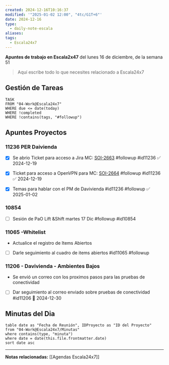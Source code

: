 ```yaml
---
created: 2024-12-16T10:16:37
modified: '"2025-01-02 12:00", "4tc/G1T+6"'
date: 2024-12-16
type:
  - daily-note-escala
aliases: 
tags:
  - Escala24x7
---
```



**Apuntes de trabajo en Escala2x47** del  lunes 16 de diciembre, de la semana 51 

> Aquí escribe todo lo que necesites relacionado a Escala24x7



## Gestión de Tareas
```dataview
TASK 
FROM "04-Work@Escala24x7"
WHERE due <= date(today) 
WHERE !completed 
WHERE !contains(tags, "#followup")  
```

## Apuntes Proyectos

### 11236 PER Daivienda

- [x] Se abrio Ticket para acceso a Jira MC: [SOI-2663](https://escala24x7.atlassian.net/browse/SOI-2663) #followup #id11236 ✅ 2024-12-19
- [x] Ticket para acceso a OpenVPN para MC: [SOI-2664](https://escala24x7.atlassian.net/browse/SOI-2664) #followup #id11236 ✅ 2024-12-19
	
- [x] Temas para hablar con el PM de Davivienda #id11236 #followup ✅ 2025-01-02


### 10854
- [ ] Sesión de PaO Lift &Shift martes 17 Dic #followup #id10854
### 11065 -Whitelist

- Actualice el registro de Items Abiertos
- [ ] Darle seguimiento al cuadro de items abiertos #id11065 #followup 

### 11206  - Davivienda - Ambientes Bajos
- Se envió un correo con los proximos pasos para las pruebas de conectividad
- [ ] Dar seguimiento al correo enviado sobre pruebas de conectividad #id11206 📅 2024-12-30




## Minutas del Dia
 ```dataview
table date as "Fecha de Reunión", IDProyecto as "ID del Proyecto"
from "04-Work@Escala24x7/Minutas"
where contains(type, "minuta")
where date = date(this.file.frontmatter.date)
sort date asc
```

----
**Notas relacionadas:**
[[Agendas Escala24x7]]

